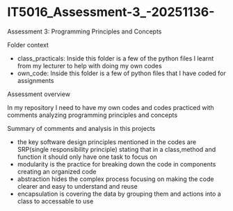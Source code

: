 # IT5016_Assessment-3_-20251136-
Assessment 3: Programming Principles and Concepts

Folder context 
- class_practicals: Inside this folder is a few of the python files I learnt from my lecturer to help with doing my own codes
- own_code: Inside this folder is a few of python files that I have coded for assignments



Assessment overview 


In my repository I need to have my own codes and codes practiced with comments analyzing programming principles and concepts 


Summary of comments and analysis in this projects 
- the key software design principles mentioned in the codes are SRP(single responsibility principle) stating that in a class,method and function it should only have one task to focus on
- modularity is the practice for breaking down the code in components creating an organized code
- abstraction hides the complex process focusing on making the code clearer and easy to understand and reuse
- encapsulation is covering the data by grouping them and actions into a class to accessable to use 
